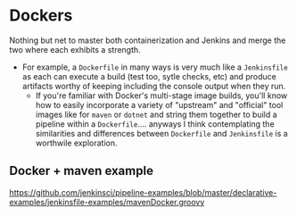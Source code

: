 # Dockers

Nothing but net to master both containerization and Jenkins and merge the two where each exhibits a strength.
- For example, a `Dockerfile` in many ways is very much like a `Jenkinsfile` as each can execute a build (test too, sytle checks, etc) and produce artifacts worthy of keeping including the console output when they run. 
  - If you're familiar with Docker's multi-stage image builds, you'll know how to easily incorporate a variety of "upstream" and "official" tool images like for `maven` or `dotnet` and string them together to build a pipeline within a `Dockerfile`.... anyways I think contemplating the similarities and differences between `Dockerfile` and `Jenkinsfile` is a worthwile exploration. 

## Docker + maven example
https://github.com/jenkinsci/pipeline-examples/blob/master/declarative-examples/jenkinsfile-examples/mavenDocker.groovy